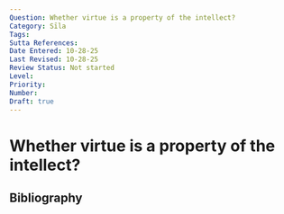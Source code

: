 ```yaml
---
Question: Whether virtue is a property of the intellect?
Category: Sīla
Tags: 
Sutta References: 
Date Entered: 10-28-25
Last Revised: 10-28-25
Review Status: Not started
Level: 
Priority: 
Number: 
Draft: true
---
```


# Whether virtue is a property of the intellect?

## Bibliography

<!-- 

Notes:



-->